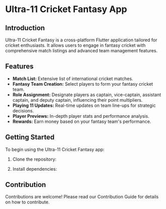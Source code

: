 # Ultra-11 Cricket Fantasy App

## Introduction
Ultra-11 Cricket Fantasy is a cross-platform Flutter application tailored for cricket enthusiasts. It allows users to engage in fantasy cricket with comprehensive match listings and advanced team management features.

## Features
- **Match List:** Extensive list of international cricket matches.
- **Fantasy Team Creation:** Select players to form your fantasy cricket team.
- **Role Assignment:** Designate players as captain, vice-captain, assistant captain, and deputy captain, influencing their point multipliers.
- **Playing 11 Updates:** Real-time updates on team line-ups for strategic decisions.
- **Player Previews:** In-depth player stats and performance analysis.
- **Rewards:** Earn money based on your fantasy team's performance.

## Getting Started
To begin using the Ultra-11 Cricket Fantasy app:

1. Clone the repository:


2. Install dependencies:



## Contribution
Contributions are welcome! Please read our Contribution Guide for details on how to contribute.



